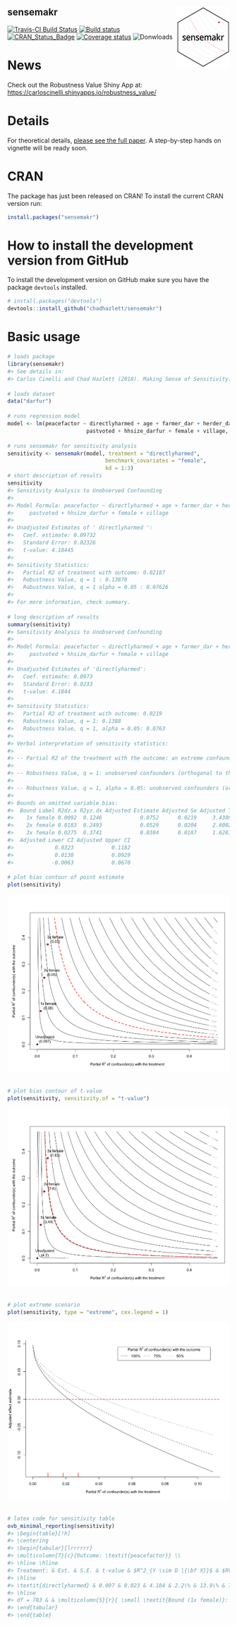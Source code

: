 
<!-- README.md is generated from README.Rmd. Please edit that file -->

## sensemakr <img src="tools/sensemakr-logo-small.png" align="right" />

[![Travis-CI Build
Status](https://travis-ci.org/chadhazlett/sensemakr.svg?branch=master)](https://travis-ci.org/chadhazlett/sensemakr)
[![Build
status](https://ci.appveyor.com/api/projects/status/utoc0803j4fxoje3?svg=true)](https://ci.appveyor.com/project/carloscinelli/sensemakr)
[![CRAN\_Status\_Badge](http://www.r-pkg.org/badges/version/sensemakr)](https://cran.r-project.org/package=sensemakr)
[![Coverage
status](https://codecov.io/gh/chadhazlett/sensemakr/branch/master/graph/badge.svg)](https://codecov.io/github/chadhazlett/sensemakr?branch=master)
![Donwloads](http://cranlogs.r-pkg.org/badges/sensemakr)

# News

Check out the Robustness Value Shiny App at:
<https://carloscinelli.shinyapps.io/robustness_value/>

# Details

For theoretical details, [please see the full
paper](https://www.researchgate.net/publication/322509816_Making_Sense_of_Sensitivity_Extending_Omitted_Variable_Bias).
A step-by-step hands on vignette will be ready soon.

# CRAN

The package has just been released on CRAN\! To install the current CRAN
version run:

``` r
install.packages("sensemakr")
```

# How to install the development version from GitHub

To install the development version on GitHub make sure you have the
package `devtools` installed.

``` r
# install.packages("devtools") 
devtools::install_github("chadhazlett/sensemakr")
```

# Basic usage

``` r
# loads package
library(sensemakr)
#> See details in:
#> Carlos Cinelli and Chad Hazlett (2018). Making Sense of Sensitivity: Extending Omitted Variable Bias.

# loads dataset
data("darfur")

# runs regression model
model <- lm(peacefactor ~ directlyharmed + age + farmer_dar + herder_dar +
                         pastvoted + hhsize_darfur + female + village, data = darfur)

# runs sensemakr for sensitivity analysis
sensitivity <- sensemakr(model, treatment = "directlyharmed",
                               benchmark_covariates = "female",
                               kd = 1:3)
# short description of results
sensitivity
#> Sensitivity Analysis to Unobserved Confounding
#> 
#> Model Formula: peacefactor ~ directlyharmed + age + farmer_dar + herder_dar + 
#>     pastvoted + hhsize_darfur + female + village
#> 
#> Unadjusted Estimates of ' directlyharmed ':
#>   Coef. estimate: 0.09732 
#>   Standard Error: 0.02326 
#>   t-value: 4.18445 
#> 
#> Sensitivity Statistics:
#>   Partial R2 of treatment with outcome: 0.02187 
#>   Robustness Value, q = 1 : 0.13878 
#>   Robustness Value, q = 1 alpha = 0.05 : 0.07626 
#> 
#> For more information, check summary.

# long description of results
summary(sensitivity)
#> Sensitivity Analysis to Unobserved Confounding
#> 
#> Model Formula: peacefactor ~ directlyharmed + age + farmer_dar + herder_dar + 
#>     pastvoted + hhsize_darfur + female + village
#> 
#> Unadjusted Estimates of 'directlyharmed': 
#>   Coef. estimate: 0.0973 
#>   Standard Error: 0.0233 
#>   t-value: 4.1844 
#> 
#> Sensitivity Statistics:
#>   Partial R2 of treatment with outcome: 0.0219 
#>   Robustness Value, q = 1: 0.1388 
#>   Robustness Value, q = 1, alpha = 0.05: 0.0763 
#> 
#> Verbal interpretation of sensitivity statistics:
#> 
#> -- Partial R2 of the treatment with the outcome: an extreme confounder (orthogonal to the covariates) that explains 100% of the residual variance of the outcome, would need to explain at least 2.19% of the residual variance of the treatment to fully account for the observed estimated effect.
#> 
#> -- Robustness Value, q = 1: unobserved confounders (orthogonal to the covariates) that explain more than 13.88% of the residual variance of both the treatment and the outcome are strong enough to bring the point estimate to 0 (a bias of 100% of the original estimate). Conversely, unobserved confounders that do not explain more than 13.88% of the residual variance of both the treatment and the outcome are not strong enough to bring the point estimate to 0.
#> 
#> -- Robustness Value, q = 1, alpha = 0.05: unobserved confounders (orthogonal to the covariates) that explain more than 7.63% of the residual variance of both the treatment and the outcome are strong enough to bring the estimate to a range where it is no longer 'statistically different' from 0 (a bias of 100% of the original estimate), at the significance level of alpha = 0.05. Conversely, unobserved confounders that do not explain more than 7.63% of the residual variance of both the treatment and the outcome are not strong enough to bring the estimate to a range where it is no longer 'statistically different' from 0, at the significance level of alpha = 0.05.
#> 
#> Bounds on omitted variable bias:
#>  Bound Label R2dz.x R2yz.dx Adjusted Estimate Adjusted Se Adjusted T
#>    1x female 0.0092  0.1246            0.0752      0.0219     3.4389
#>    2x female 0.0183  0.2493            0.0529      0.0204     2.6002
#>    3x female 0.0275  0.3741            0.0304      0.0187     1.6281
#>  Adjusted Lower CI Adjusted Upper CI
#>             0.0323            0.1182
#>             0.0130            0.0929
#>            -0.0063            0.0670

# plot bias contour of point estimate
plot(sensitivity)
```

![](man/figures/figures-basic-usage-1.png)<!-- -->

``` r

# plot bias contour of t-value
plot(sensitivity, sensitivity.of = "t-value")
```

![](man/figures/figures-basic-usage-2.png)<!-- -->

``` r

# plot extreme scenario
plot(sensitivity, type = "extreme", cex.legend = 1)
```

![](man/figures/figures-basic-usage-3.png)<!-- -->

``` r

# latex code for sensitivity table
ovb_minimal_reporting(sensitivity)
#> \begin{table}[!h]
#> \centering
#> \begin{tabular}{lrrrrrr}
#> \multicolumn{7}{c}{Outcome: \textit{peacefactor}} \\
#> \hline \hline 
#> Treatment: & Est. & S.E. & t-value & $R^2_{Y \sim D |{\bf X}}$ & $RV_{q = 1}$ & $RV_{q = 1, \alpha = 0.05}$  \\ 
#> \hline 
#> \textit{directlyharmed} & 0.097 & 0.023 & 4.184 & 2.2\% & 13.9\% & 7.6\% \\ 
#> \hline 
#> df = 783 & & \multicolumn{5}{r}{ \small \textit{Bound (1x female)}: $R^2_{Y\sim Z| {\bf X}, D}$ = 12.5\%, $R^2_{D\sim Z| {\bf X} }$ = 0.9\%} \\
#> \end{tabular}
#> \end{table}
```
